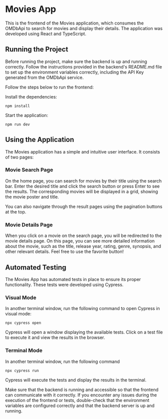 # Movies App
This is the frontend of the Movies application, which consumes the OMDbApi to search for movies and display their details. The application was developed using React and TypeScript.

## Running the Project
Before running the project, make sure the backend is up and running correctly. Follow the instructions provided in the backend's README.md file to set up the environment variables correctly, including the API Key generated from the OMDbApi service.

Follow the steps below to run the frontend:

Install the dependencies:
```shell
npm install
```

Start the application:
```shell
npm run dev
```

## Using the Application
The Movies application has a simple and intuitive user interface. It consists of two pages:
### Movie Search Page
On the home page, you can search for movies by their title using the search bar. Enter the desired title and click the search button or press Enter to see the results. The corresponding movies will be displayed in a grid, showing the movie poster and title.

You can also navigate through the result pages using the pagination buttons at the top.
### Movie Details Page
When you click on a movie on the search page, you will be redirected to the movie details page. On this page, you can see more detailed information about the movie, such as the title, release year, rating, genre, synopsis, and other relevant details.
Feel free to use the favorite button!

## Automated Testing
The Movies App has automated tests in place to ensure its proper functionality. These tests were developed using Cypress.

### Visual Mode
In another terminal window, run the following command to open Cypress in visual mode:
```shell
npx cypress open
```
Cypress will open a window displaying the available tests. Click on a test file to execute it and view the results in the browser.

### Terminal Mode
In another terminal window, run the following command
```shell
npx cypress run
```
Cypress will execute the tests and display the results in the terminal.

Make sure that the backend is running and accessible so that the frontend can communicate with it correctly. If you encounter any issues during the execution of the frontend or tests, double-check that the environment variables are configured correctly and that the backend server is up and running.